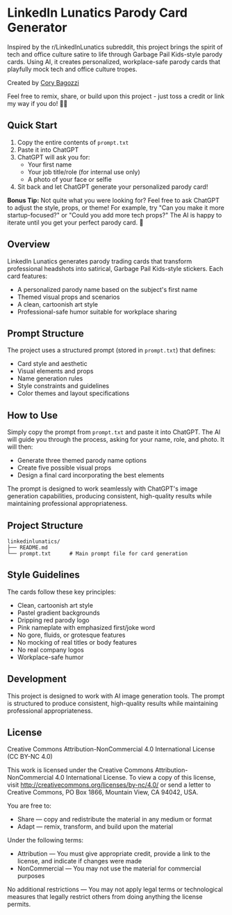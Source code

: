 # LinkedIn Lunatics Parody Card Generator

Inspired by the r/LinkedInLunatics subreddit, this project brings the spirit of tech and office culture satire to life through Garbage Pail Kids-style parody cards. Using AI, it creates personalized, workplace-safe parody cards that playfully mock tech and office culture tropes.

Created by [Cory Bagozzi](https://www.linkedin.com/in/corybagozzi/)

Feel free to remix, share, or build upon this project - just toss a credit or link my way if you do! 🎨✨

## Quick Start

1. Copy the entire contents of `prompt.txt`
2. Paste it into ChatGPT
3. ChatGPT will ask you for:
   - Your first name
   - Your job title/role (for internal use only)
   - A photo of your face or selfie
4. Sit back and let ChatGPT generate your personalized parody card!

**Bonus Tip:** Not quite what you were looking for? Feel free to ask ChatGPT to adjust the style, props, or theme! For example, try "Can you make it more startup-focused?" or "Could you add more tech props?" The AI is happy to iterate until you get your perfect parody card. 🎯

## Overview

LinkedIn Lunatics generates parody trading cards that transform professional headshots into satirical, Garbage Pail Kids-style stickers. Each card features:
- A personalized parody name based on the subject's first name
- Themed visual props and scenarios
- A clean, cartoonish art style
- Professional-safe humor suitable for workplace sharing

## Prompt Structure

The project uses a structured prompt (stored in `prompt.txt`) that defines:
- Card style and aesthetic
- Visual elements and props
- Name generation rules
- Style constraints and guidelines
- Color themes and layout specifications

## How to Use

Simply copy the prompt from `prompt.txt` and paste it into ChatGPT. The AI will guide you through the process, asking for your name, role, and photo. It will then:
- Generate three themed parody name options
- Create five possible visual props
- Design a final card incorporating the best elements

The prompt is designed to work seamlessly with ChatGPT's image generation capabilities, producing consistent, high-quality results while maintaining professional appropriateness.

## Project Structure

```
linkedinlunatics/
├── README.md
└── prompt.txt      # Main prompt file for card generation
```

## Style Guidelines

The cards follow these key principles:
- Clean, cartoonish art style
- Pastel gradient backgrounds
- Dripping red parody logo
- Pink nameplate with emphasized first/joke word
- No gore, fluids, or grotesque features
- No mocking of real titles or body features
- No real company logos
- Workplace-safe humor

## Development

This project is designed to work with AI image generation tools. The prompt is structured to produce consistent, high-quality results while maintaining professional appropriateness.

## License

Creative Commons Attribution-NonCommercial 4.0 International License (CC BY-NC 4.0)

This work is licensed under the Creative Commons Attribution-NonCommercial 4.0 International License. To view a copy of this license, visit http://creativecommons.org/licenses/by-nc/4.0/ or send a letter to Creative Commons, PO Box 1866, Mountain View, CA 94042, USA.

You are free to:
- Share — copy and redistribute the material in any medium or format
- Adapt — remix, transform, and build upon the material

Under the following terms:
- Attribution — You must give appropriate credit, provide a link to the license, and indicate if changes were made
- NonCommercial — You may not use the material for commercial purposes

No additional restrictions — You may not apply legal terms or technological measures that legally restrict others from doing anything the license permits. 